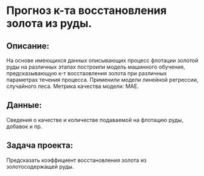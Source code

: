 # Прогноз к-та восстановления золота из руды.

## Описание:
На основе имеющихся данных описывающих процесс флотации золотой руды на различных этапах построили модель машинного обучения, предсказывающую к-т восстаовления золота при различных параметрах течения процесса. Применили модели линейной регрессии, случайного леса. Метрика качества модели: МАЕ.

## Данные:
Сведения о качестве и количестве подаваемой на флотацию руды, добавок и пр.

## Задача проекта:
Предсказать коэффициент восстановления золота из золотосодержащей руды.
